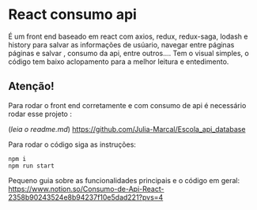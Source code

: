 # React consumo api
 É um front end baseado em react com axios, redux, redux-saga, lodash e history para  salvar as informações de usúario, navegar entre páginas páginas e salvar , consumo da api, entre outros....
 Tem o visual simples, o código tem baixo aclopamento para a melhor leitura e entedimento.

## Atenção!
Para rodar o front end corretamente e com consumo de api é necessário rodar esse projeto :

(*leia o readme.md*)
https://github.com/Julia-Marcal/Escola_api_database

Para rodar o código siga as instruções:

    npm i
    npm run start
    
    
Pequeno guia sobre as funcionalidades principais e o código em geral:
https://www.notion.so/Consumo-de-Api-React-2358b90243524e8b94237f10e5dad221?pvs=4
